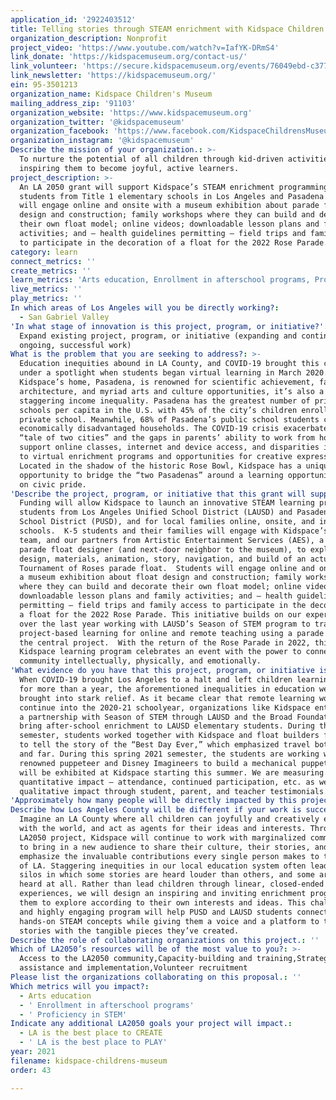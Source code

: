 ```yaml
---
application_id: '2922403512'
title: Telling stories through STEAM enrichment with Kidspace Children’s Museum
organization_description: Nonprofit
project_video: 'https://www.youtube.com/watch?v=IafYK-DRmS4'
link_donate: 'https://kidspacemuseum.org/contact-us/'
link_volunteer: 'https://secure.kidspacemuseum.org/events/76049ebd-c377-94a6-bb66-01e1b313368f'
link_newsletter: 'https://kidspacemuseum.org/'
ein: 95-3501213
organization_name: Kidspace Children's Museum
mailing_address_zip: '91103'
organization_website: 'https://www.kidspacemuseum.org'
organization_twitter: '@kidspacemuseum'
organization_facebook: 'https://www.facebook.com/KidspaceChildrensMuseum/'
organization_instagram: '@kidspacemuseum'
Describe the mission of your organization.: >-
  To nurture the potential of all children through kid-driven activities,
  inspiring them to become joyful, active learners. 
project_description: >-
  An LA 2050 grant will support Kidspace’s STEAM enrichment programming for
  students from Title 1 elementary schools in Los Angeles and Pasadena. Students
  will engage online and onsite with a museum exhibition about parade float
  design and construction; family workshops where they can build and decorate
  their own float model; online videos; downloadable lesson plans and family
  activities; and – health guidelines permitting – field trips and family access
  to participate in the decoration of a float for the 2022 Rose Parade.
category: learn
connect_metrics: ''
create_metrics: ''
learn_metrics: 'Arts education, Enrollment in afterschool programs, Proficiency in STEM'
live_metrics: ''
play_metrics: ''
In which areas of Los Angeles will you be directly working?:
  - San Gabriel Valley
'In what stage of innovation is this project, program, or initiative?': >-
  Expand existing project, program, or initiative (expanding and continuing
  ongoing, successful work)
What is the problem that you are seeking to address?: >-
  Education inequities abound in LA County, and COVID-19 brought this crisis
  under a spotlight when students began virtual learning in March 2020. While
  Kidspace’s home, Pasadena, is renowned for scientific achievement, fabled
  architecture, and myriad arts and culture opportunities, it’s also a place of
  staggering income inequality. Pasadena has the greatest number of private
  schools per capita in the U.S. with 45% of the city’s children enrolled in
  private school. Meanwhile, 68% of Pasadena’s public school students come from
  economically disadvantaged households. The COVID-19 crisis exacerbated this
  “tale of two cities” and the gaps in parents’ ability to work from home and
  support online classes, internet and device access, and disparities in access
  to virtual enrichment programs and opportunities for creative expression.
  Located in the shadow of the historic Rose Bowl, Kidspace has a unique
  opportunity to bridge the “two Pasadenas” around a learning opportunity built
  on civic pride.
'Describe the project, program, or initiative that this grant will support to address the problem identified.': >-
  Funding will allow Kidspace to launch an innovative STEAM learning program for
  students from Los Angeles Unified School District (LAUSD) and Pasadena Unified
  School District (PUSD), and for local families online, onsite, and in
  schools.  K-5 students and their families will engage with Kidspace’s program
  team, and our partners from Artistic Entertainment Services (AES), a renowned
  parade float designer (and next-door neighbor to the museum), to explore the
  design, materials, animation, story, navigation, and build of an actual
  Tournament of Roses parade float.  Students will engage online and onsite with
  a museum exhibition about float design and construction; family workshops
  where they can build and decorate their own float model; online videos;
  downloadable lesson plans and family activities; and – health guidelines
  permitting – field trips and family access to participate in the decoration of
  a float for the 2022 Rose Parade. This initiative builds on our experience
  over the last year working with LAUSD’s Season of STEM program to translate
  project-based learning for online and remote teaching using a parade float as
  the central project.  With the return of the Rose Parade in 2022, this
  Kidspace learning program celebrates an event with the power to connect our
  community intellectually, physically, and emotionally.
'What evidence do you have that this project, program, or initiative is or will be successful, and how will you define and measure success?': >-
  When COVID-19 brought Los Angeles to a halt and left children learning at home
  for more than a year, the aforementioned inequalities in education were
  brought into stark relief. As it became clear that remote learning would
  continue into the 2020-21 schoolyear, organizations like Kidspace entered into
  a partnership with Season of STEM through LAUSD and the Broad Foundation to
  bring after-school enrichment to LAUSD elementary students. During the fall
  semester, students worked together with Kidspace and float builders from AES
  to tell the story of the “Best Day Ever,” which emphasized travel both near
  and far. During this spring 2021 semester, the students are working with a
  renowned puppeteer and Disney Imagineers to build a mechanical puppet that
  will be exhibited at Kidspace starting this summer. We are measuring
  quantitative impact – attendance, continued participation, etc. as well as
  qualitative impact through student, parent, and teacher testimonials. 
'Approximately how many people will be directly impacted by this project, program, or initiative?': '150'
Describe how Los Angeles County will be different if your work is successful.: >-
  Imagine an LA County where all children can joyfully and creatively engage
  with the world, and act as agents for their ideas and interests. Through this
  LA2050 project, Kidspace will continue to work with marginalized communities
  to bring in a new audience to share their culture, their stories, and
  emphasize the invaluable contributions every single person makes to the story
  of LA. Staggering inequities in our local education system often leads to
  silos in which some stories are heard louder than others, and some are not
  heard at all. Rather than lead children through linear, closed-ended
  experiences, we will design an inspiring and inviting enrichment program for
  them to explore according to their own interests and ideas. This challenging
  and highly engaging program will help PUSD and LAUSD students connect with
  hands-on STEAM concepts while giving them a voice and a platform to tell their
  stories with the tangible pieces they’ve created.
Describe the role of collaborating organizations on this project.: ''
Which of LA2050’s resources will be of the most value to you?: >-
  Access to the LA2050 community,Capacity-building and training,Strategy
  assistance and implementation,Volunteer recruitment
Please list the organizations collaborating on this proposal.: ''
Which metrics will you impact?:
  - Arts education
  - ' Enrollment in afterschool programs'
  - ' Proficiency in STEM'
Indicate any additional LA2050 goals your project will impact.:
  - LA is the best place to CREATE
  - ' LA is the best place to PLAY'
year: 2021
filename: kidspace-childrens-museum
order: 43

---
```

